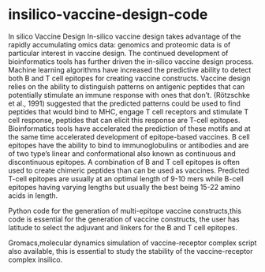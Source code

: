 # insilico-vaccine-design-code
In silico Vaccine Design
In-silico vaccine design takes advantage of the rapidly accumulating omics data: genomics and
proteomic data is of particular interest in vaccine design. The continued development of
bioinformatics tools has further driven the in-silico vaccine design process. Machine learning
algorithms have increased the predictive ability to detect both B and T cell epitopes for creating
vaccine constructs. Vaccine design relies on the ability to distinguish patterns on antigenic
peptides that can potentially stimulate an immune response with ones that don’t. (Rötzschke et
al., 1991) suggested that the predicted patterns could be used to find peptides that would bind to
MHC, engage T cell receptors and stimulate T cell response, peptides that can elicit this response
are T-cell epitopes. Bioinformatics tools have accelerated the prediction of these motifs and at
the same time accelerated development of epitope-based vaccines. B cell epitopes have the
ability to bind to immunoglobulins or antibodies and are of two type’s linear and conformational
also known as continuous and discontinuous epitopes. A combination of B and T cell epitopes is
often used to create chimeric peptides than can be used as vaccines. Predicted T-cell epitopes are
usually at an optimal length of 9-10 mers while B-cell epitopes having varying lengths but
usually the best being 15-22 amino acids in length.

Python code for the generation of multi-epitope vaccine constructs,this code is essential for the generation of vaccine constructs, 
the user has latitude to select the adjuvant and linkers for the B and T cell epitopes.

Gromacs,molecular dynamics simulation of vaccine-receptor complex script also available, this is essential to study the stability 
of the vaccine-receptor complex insilico.
